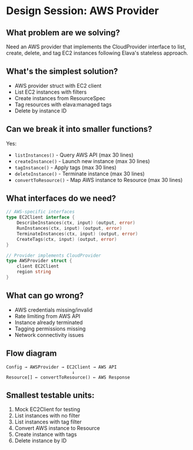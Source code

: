 # Design Session: AWS Provider

## What problem are we solving?
Need an AWS provider that implements the CloudProvider interface to list, create, delete, and tag EC2 instances following Elava's stateless approach.

## What's the simplest solution?
- AWS provider struct with EC2 client
- List EC2 instances with filters
- Create instances from ResourceSpec
- Tag resources with elava:managed tags
- Delete by instance ID

## Can we break it into smaller functions?
Yes:
- `listInstances()` - Query AWS API (max 30 lines)
- `createInstance()` - Launch new instance (max 30 lines)
- `tagInstance()` - Apply tags (max 30 lines)
- `deleteInstance()` - Terminate instance (max 30 lines)
- `convertToResource()` - Map AWS instance to Resource (max 30 lines)

## What interfaces do we need?
```go
// AWS-specific interfaces
type EC2Client interface {
    DescribeInstances(ctx, input) (output, error)
    RunInstances(ctx, input) (output, error)
    TerminateInstances(ctx, input) (output, error)
    CreateTags(ctx, input) (output, error)
}

// Provider implements CloudProvider
type AWSProvider struct {
    client EC2Client
    region string
}
```

## What can go wrong?
- AWS credentials missing/invalid
- Rate limiting from AWS API
- Instance already terminated
- Tagging permissions missing
- Network connectivity issues

## Flow diagram
```
Config → AWSProvider → EC2Client → AWS API
                         ↓
Resource[] ← convertToResource() ← AWS Response
```

## Smallest testable units:
1. Mock EC2Client for testing
2. List instances with no filter
3. List instances with tag filter
4. Convert AWS instance to Resource
5. Create instance with tags
6. Delete instance by ID